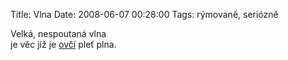 Title: Vlna
Date: 2008-06-07 00:28:00
Tags: rýmovaně, seriózně

Velká, nespoutaná vlna  
je věc jíž je [ovčí](http://honzajavorek.cz/blog/beeeeeeeee) pleť plna.